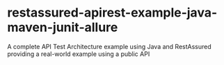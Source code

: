 # restassured-apirest-example-java-maven-junit-allure
A complete API Test Architecture example using Java and RestAssured providing a real-world example using a public API
